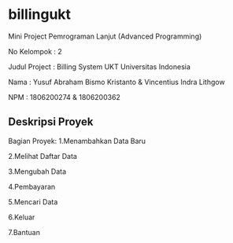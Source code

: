# billingukt
Mini Project Pemrograman Lanjut (Advanced Programming)

No Kelompok : 2 

Judul Project : Billing System UKT Universitas Indonesia 

Nama  : Yusuf Abraham Bismo Kristanto & Vincentius Indra Lithgow 

NPM   : 1806200274                    & 1806200362 

## Deskripsi Proyek
Bagian Proyek:
1.Menambahkan Data Baru

2.Melihat Daftar Data

3.Mengubah Data

4.Pembayaran

5.Mencari Data

6.Keluar

7.Bantuan



